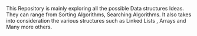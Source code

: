 This Repository is mainly exploring all the possible Data structures Ideas.
They can range from Sorting Algorithms, Searching Algorithms.
It also takes into consideration the various structures such as Linked Lists , Arrays and Many more others.
